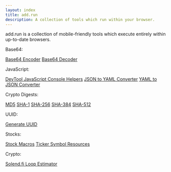 ```yaml
---
layout: index
title: add.run
description: A collection of tools which run within your browser.
---
```


add.run is a collection of mobile-friendly tools which execute entirely within up-to-date browsers.

Base64:

[Base64 Encoder](/base64-encoder) [Base64 Decoder](/base64-decoder)

JavaScript:

[DevTool JavaScript Console Helpers](/javascript-devtools)
[JSON to YAML Converter](/json-to-yaml) [YAML to JSON Converter](/yaml-to-json)

Crypto Digests:

[MD5](/md5-digest)
[SHA-1](/sha-1-digest)
[SHA-256](/sha-256-digest)
[SHA-384](/sha-384-digest)
[SHA-512](/sha-512-digest)

UUID:

[Generate UUID](/generate-uuid)

Stocks:

[Stock Macros](/stock-macro)
[Ticker Symbol Resources](/stock-symbol)

Crypto:

[Solend.fi Loop Estimator](/crypto-solend-loop-simulator)
